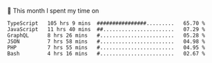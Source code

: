 📅 This month I spent my time on

<!--START_SECTION:waka-->

```text
TypeScript   105 hrs 9 mins  ################.........   65.70 %
JavaScript   11 hrs 40 mins  ##.......................   07.29 %
GraphQL      8 hrs 26 mins   #........................   05.28 %
JSON         7 hrs 58 mins   #........................   04.98 %
PHP          7 hrs 55 mins   #........................   04.95 %
Bash         4 hrs 16 mins   #........................   02.67 %
```

<!--END_SECTION:waka-->
